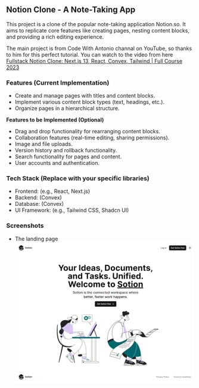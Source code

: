 ## Notion Clone - A Note-Taking App

This project is a clone of the popular note-taking application Notion.so. It aims to replicate core features like creating pages, nesting content blocks, and providing a rich editing experience.

The main project is from Code With Antonio channal on YouTube, so thanks to him for this perfect tutorial. You can watch to the video from here [Fullstack Notion Clone: Next.js 13, React, Convex, Tailwind | Full Course 2023](https://youtu.be/0OaDyjB9Ib8?si=dFTPBh3ncdj5_qFy)

### Features (Current Implementation)

- Create and manage pages with titles and content blocks.
- Implement various content block types (text, headings, etc.).
- Organize pages in a hierarchical structure.

**Features to be Implemented (Optional)**

- Drag and drop functionality for rearranging content blocks.
- Collaboration features (real-time editing, sharing permissions).
- Image and file uploads.
- Version history and rollback functionality.
- Search functionality for pages and content.
- User accounts and authentication.

### Tech Stack (Replace with your specific libraries)

- Frontend: (e.g., React, Next.js)
- Backend: (Convex)
- Database: (Convex)
- UI Framework: (e.g., Tailwind CSS, Shadcn UI)

### Screenshots

- The landing page ![Landing page](/screenshots/landing-page-notion-clone-project.png)
